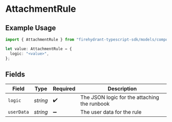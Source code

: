 # AttachmentRule

## Example Usage

```typescript
import { AttachmentRule } from "firehydrant-typescript-sdk/models/components";

let value: AttachmentRule = {
  logic: "<value>",
};
```

## Fields

| Field                                        | Type                                         | Required                                     | Description                                  |
| -------------------------------------------- | -------------------------------------------- | -------------------------------------------- | -------------------------------------------- |
| `logic`                                      | *string*                                     | :heavy_check_mark:                           | The JSON logic for the attaching the runbook |
| `userData`                                   | *string*                                     | :heavy_minus_sign:                           | The user data for the rule                   |
